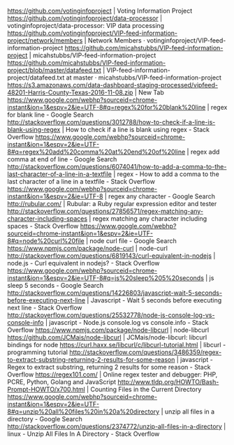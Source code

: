 https://github.com/votinginfoproject | Voting Information Project
https://github.com/votinginfoproject/data-processor | votinginfoproject/data-processor: VIP data processing
https://github.com/votinginfoproject/VIP-feed-information-project/network/members | Network Members · votinginfoproject/VIP-feed-information-project
https://github.com/micahstubbs/VIP-feed-information-project | micahstubbs/VIP-feed-information-project
https://github.com/micahstubbs/VIP-feed-information-project/blob/master/datafeed.txt | VIP-feed-information-project/datafeed.txt at master · micahstubbs/VIP-feed-information-project
https://s3.amazonaws.com/data-dashboard-staging-processed/vipfeed-48201-Harris-County-Texas-2016-11-08.zip | New Tab
https://www.google.com/webhp?sourceid=chrome-instant&ion=1&espv=2&ie=UTF-8#q=regex%20for%20blank%20line | regex for blank line - Google Search
http://stackoverflow.com/questions/3012788/how-to-check-if-a-line-is-blank-using-regex | How to check if a line is blank using regex - Stack Overflow
https://www.google.com/webhp?sourceid=chrome-instant&ion=1&espv=2&ie=UTF-8#q=regex%20add%20comma%20at%20end%20of%20line | regex add comma at end of line - Google Search
http://stackoverflow.com/questions/6074041/how-to-add-a-comma-to-the-last-character-of-a-line-in-a-textfile | regex - How to add a comma to the last character of a line in a textfile - Stack Overflow
https://www.google.com/webhp?sourceid=chrome-instant&ion=1&espv=2&ie=UTF-8 | regex any character - Google Search
http://rubular.com/ | Rubular: a Ruby regular expression editor and tester
http://stackoverflow.com/questions/27856571/regex-matching-any-character-including-spaces | regex matching any character including spaces - Stack Overflow
https://www.google.com/webhp?sourceid=chrome-instant&ion=1&espv=2&ie=UTF-8#q=node%20curl%20file | node curl file - Google Search
https://www.npmjs.com/package/node-curl | node-curl
http://stackoverflow.com/questions/6819143/curl-equivalent-in-nodejs | node.js - Curl equivalent in nodejs? - Stack Overflow
https://www.google.com/webhp?sourceid=chrome-instant&ion=1&espv=2&ie=UTF-8#q=js%20sleep%205%20seconds | js sleep 5 seconds - Google Search
http://stackoverflow.com/questions/14226803/javascript-wait-5-seconds-before-executing-next-line | Javascript - Wait 5 seconds before executing next line - Stack Overflow
http://stackoverflow.com/questions/25532778/node-js-console-log-vs-console-info | javascript - Node.js console.log vs console.info - Stack Overflow
https://www.npmjs.com/package/node-libcurl | node-libcurl
https://github.com/JCMais/node-libcurl | JCMais/node-libcurl: libcurl bindings for node
https://curl.haxx.se/libcurl/c/libcurl-tutorial.html | libcurl - programming tutorial
http://stackoverflow.com/questions/3486359/regex-to-extract-substring-returning-2-results-for-some-reason | javascript - Regex to extract substring, returning 2 results for some reason - Stack Overflow
https://regex101.com/ | Online regex tester and debugger: PHP, PCRE, Python, Golang and JavaScript
http://www.tldp.org/HOWTO/Bash-Prompt-HOWTO/x700.html | Counting Files in the Current Directory
https://www.google.com/webhp?sourceid=chrome-instant&ion=1&espv=2&ie=UTF-8#q=unzip%20all%20files%20in%20a%20directory | unzip all files in a directory - Google Search
http://stackoverflow.com/questions/2374772/unzip-all-files-in-a-directory | linux - Unzip All Files In A Directory - Stack Overflow